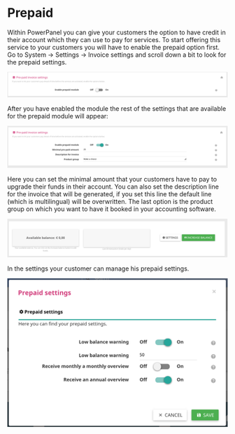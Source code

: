 # Prepaid

Within PowerPanel you can give your customers the option to have credit in their account which they can use to pay for services.
To start offering this service to your customers you will have to enable the prepaid option first. Go to System -> Settings -> Invoice settings and scroll down a bit to look for the prepaid settings.

![Enable prepaid settings](/images/prepaid_settings_enable.png)

After you have enabled the module the rest of the settings that are available for the prepaid module will appear:

![Prepaid settings](/images/prepaid_settings.png)

Here you can set the minimal amount that your customers have to pay to upgrade their funds in their account. You can also set the description line for the invoice that will be generated, if you set this line the default line (which is multilingual) will be overwritten. The last option is the product group on which you want to have it booked in your accounting software.

![Customer view Prepaid](/images/prepaid_customer_view.png)

In the settings your customer can manage his prepaid settings.

![Customer prepaid settings](/images/prepaid_customer_settings.png)
